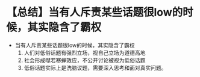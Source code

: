 # 【总结】当有人斥责某些话题很low的时候，其实隐含了霸权

-   当有人斥责某些话题很low的时候，其实隐含了霸权
    1.  人们对低俗话题有强烈立场，视自己立场为道德高地
    2.  社会形成噤若寒蝉效应，不公开讨论被视为低俗话题
    3.  低俗话题实际上是洗脑议题，需要深入思考和面对真实问题。